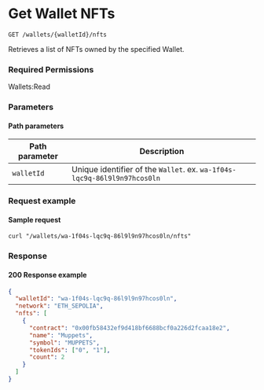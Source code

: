 # Get Wallet NFTs

`GET /wallets/{walletId}/nfts`

Retrieves a list of NFTs owned by the specified Wallet.

### Required Permissions <a href="#scopes" id="scopes"></a>

Wallets:Read

### Parameters <a href="#request-example.1" id="request-example.1"></a>

#### Path parameters <a href="#path-parameters" id="path-parameters"></a>

| Path parameter | Description                                                              |
| -------------- | ------------------------------------------------------------------------ |
| `walletId`     | Unique identifier of the `Wallet`. ex. `wa-1f04s-lqc9q-86l9l9n97hcos0ln` |

### Request example <a href="#request-example.1" id="request-example.1"></a>

#### Sample request <a href="#sample-request" id="sample-request"></a>

```shell
curl "/wallets/wa-1f04s-lqc9q-86l9l9n97hcos0ln/nfts"
```

### Response <a href="#response" id="response"></a>

#### 200 Response example <a href="#response-example" id="response-example"></a>

```json
{
  "walletId": "wa-1f04s-lqc9q-86l9l9n97hcos0ln",
  "network": "ETH_SEPOLIA",
  "nfts": [
    {
      "contract": "0x00fb58432ef9d418bf6688bcf0a226d2fcaa18e2",
      "name": "Muppets",
      "symbol": "MUPPETS",
      "tokenIds": ["0", "1"],
      "count": 2
    }
  ]
}
```
